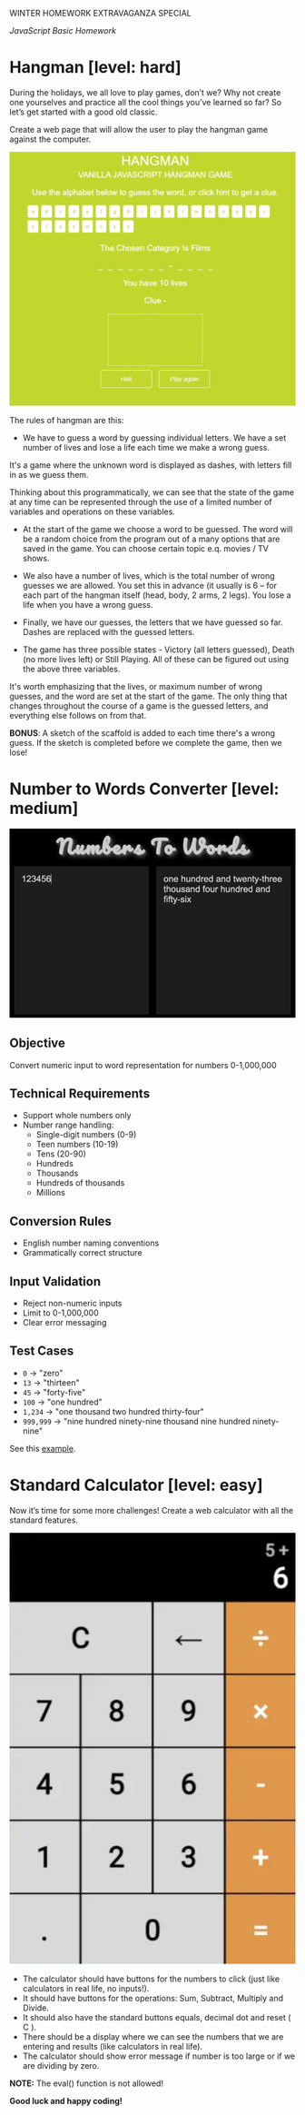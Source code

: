 WINTER HOMEWORK EXTRAVAGANZA SPECIAL

_JavaScript Basic Homework_

# Hangman [level: hard]

During the holidays, we all love to play games, don’t we? Why not create one yourselves and practice all the cool things you’ve learned so far? So let’s get started with a good old classic.

Create a web page that will allow the user to play the hangman game against the computer.

![hangman.png](assets%2Fhangman.png)

The rules of hangman are this:

- We have to guess a word by guessing individual letters. We have a set number of lives and lose a life each time we make a wrong guess.

It's a game where the unknown word is displayed as dashes, with letters fill in as we guess them.

Thinking about this programmatically, we can see that the state of the game at any time can be represented through the use of a limited number of variables and operations on these variables.

- At the start of the game we choose a word to be guessed. The word will be a random choice from the program out of a many options that are saved in the game. You can choose certain topic e.q. movies / TV shows.

- We also have a number of lives, which is the total number of wrong guesses we are allowed. You set this in advance (it usually is 6 – for each part of the hangman itself (head, body, 2 arms, 2 legs). You lose a life when you have a wrong guess.

- Finally, we have our guesses, the letters that we have guessed so far. Dashes are replaced with the guessed letters.

- The game has three possible states - Victory (all letters guessed), Death (no more lives left) or Still Playing. All of these can be figured out using the above three variables.

It's worth emphasizing that the lives, or maximum number of wrong guesses, and the word are set at the start of the game. The only thing that changes throughout the course of a game is the guessed letters, and everything else follows on from that.

**BONUS**: A sketch of the scaffold is added to each time there's a wrong guess. If the sketch is completed before we complete the game, then we lose!


# Number to Words Converter [level: medium]

![img.png](assets/num-to-words.png)

## Objective
Convert numeric input to word representation for numbers 0-1,000,000

## Technical Requirements
- Support whole numbers only
- Number range handling:
    - Single-digit numbers (0-9)
    - Teen numbers (10-19)
    - Tens (20-90)
    - Hundreds
    - Thousands
    - Hundreds of thousands
    - Millions

## Conversion Rules
- English number naming conventions
- Grammatically correct structure

## Input Validation
- Reject non-numeric inputs
- Limit to 0-1,000,000
- Clear error messaging

## Test Cases
- `0` → "zero"
- `13` → "thirteen"
- `45` → "forty-five"
- `100` → "one hundred"
- `1,234` → "one thousand two hundred thirty-four"
- `999,999` → "nine hundred ninety-nine thousand nine hundred ninety-nine"

See this [example](https://lingojam.com/NumbersToWords).

# Standard Calculator [level: easy]

Now it’s time for some more challenges! Create a web calculator with all the standard features.

![calculator.png](assets%2Fcalculator.png)

- The calculator should have buttons for the numbers to click (just like calculators in real life, no inputs!).
- It should have buttons for the operations: Sum, Subtract, Multiply and Divide.
- It should also have the standard buttons equals, decimal dot and reset ( C ).
- There should be a display where we can see the numbers that we are entering and results (like calculators in real life).
- The calculator should show error message if number is too large or if we are dividing by zero.

**NOTE:** The eval() function is not allowed!



**Good luck and happy coding!**
